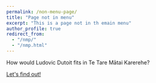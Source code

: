 ```yaml
---
permalink: /non-menu-page/
title: "Page not in menu"
excerpt: "This is a page not in th emain menu"
author_profile: true
redirect_from: 
  - "/nmp/"
  - "/nmp.html"
---
```



How would Ludovic Dutoit fits in Te Tare Mātai Karerehe?

[Let's find out!](www.google.com)
